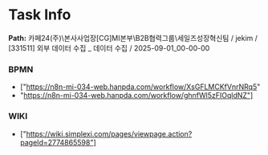 # Task Info

**Path:** 카페24(주)\본사사업장\[CG]MI본부\B2B협력그룹\세일즈성장혁신팀 / jekim / [331511] 외부 데이터 수집 _ 데이터 수집 / 2025-09-01_00-00-00

### BPMN
- ["https://n8n-mi-034-web.hanpda.com/workflow/XsGFLMCKfVnrNRq5"
- "https://n8n-mi-034-web.hanpda.com/workflow/ghnfWl5zFIOqldNZ"]

### WIKI
- ["https://wiki.simplexi.com/pages/viewpage.action?pageId=2774865598"]

